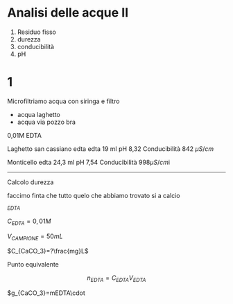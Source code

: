 # Analisi delle acque II
1. Residuo fisso
2. durezza
3. conducibilità
4. pH

# 1
Microfiltriamo acqua con siringa e filtro

* acqua laghetto 
* acqua via pozzo bra

0,01M EDTA



Laghetto san cassiano edta 
edta 19 ml
pH 8,32
Conducibilità 842 $\mu S/cm$ 

Monticello edta 24,3  ml
pH 7,54
Conducibilità 
998$\mu S /cm$i


---

Calcolo durezza

faccimo finta che tutto quelo che abbiamo trovato si a calcio


$_{EDTA}$

$C_{EDTA}=0,01M$

$V_{CAMPIONE}=50mL$

$C_{CaCO_3}=?\frac{mg}L$


Punto equivalente


$$
n_{EDTA}=C_{EDTA}V_{EDTA}
$$


$g_{CaCO_3}=mEDTA\cdot
<!--stackedit_data:
eyJoaXN0b3J5IjpbLTY0OTgwMTY0MCwxNzc0MjE0NzkzLDE5Mj
MxNzU4MzcsLTE3MTYwMjQwMCwxMDAyODU0MjIxLC0xMjU3MTE5
NDgsLTE1MTAzNzk5NjIsMTI3MTM2NTAzMiwxNTUyODIxOTUsLT
E3MTg1OTI3ODEsMTcyNjMwNDc4OF19
-->